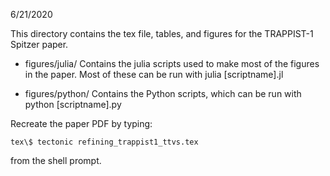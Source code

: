 

6/21/2020

This directory contains the tex file, tables, and figures
for the TRAPPIST-1 Spitzer paper. 

- figures/julia/ Contains the julia scripts used to make most of the
  figures in the paper.  Most of these can be run with julia [scriptname].jl

- figures/python/ Contains the Python scripts, which can be run
  with python [scriptname].py

Recreate the paper PDF by typing:

```
tex\$ tectonic refining_trappist1_ttvs.tex
```
from the shell prompt.
